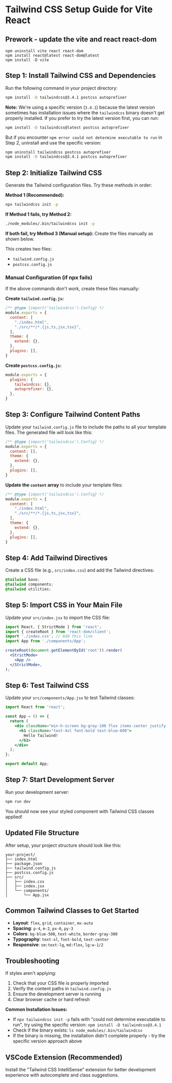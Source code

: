 # Tailwind CSS Setup Guide for Vite React

## Prework - update the vite and react react-dom

```
npm uninstall vite react react-dom
npm install react@latest react-dom@latest
npm install -D vite 
```

## Step 1: Install Tailwind CSS and Dependencies

Run the following command in your project directory:

```bash
npm install -D tailwindcss@3.4.1 postcss autoprefixer
```

**Note:** We're using a specific version (`3.4.1`) because the latest version sometimes has installation issues where the `tailwindcss` binary doesn't get properly installed. If you prefer to try the latest version first, you can run:

```bash
npm install -D tailwindcss@latest postcss autoprefixer
```

But if you encounter `npm error could not determine executable to run` in Step 2, uninstall and use the specific version:

```bash
npm uninstall tailwindcss postcss autoprefixer
npm install -D tailwindcss@3.4.1 postcss autoprefixer
```

## Step 2: Initialize Tailwind CSS

Generate the Tailwind configuration files. Try these methods in order:

**Method 1 (Recommended):**
```bash
npx tailwindcss init -p
```

**If Method 1 fails, try Method 2:**
```bash
./node_modules/.bin/tailwindcss init -p
```

**If both fail, try Method 3 (Manual setup):**
Create the files manually as shown below.

This creates two files:
- `tailwind.config.js`
- `postcss.config.js`

### Manual Configuration (if npx fails)

If the above commands don't work, create these files manually:

**Create `tailwind.config.js`:**
```javascript
/** @type {import('tailwindcss').Config} */
module.exports = {
  content: [
    "./index.html",
    "./src/**/*.{js,ts,jsx,tsx}",
  ],
  theme: {
    extend: {},
  },
  plugins: [],
}
```

**Create `postcss.config.js`:**
```javascript
module.exports = {
  plugins: {
    tailwindcss: {},
    autoprefixer: {},
  },
}
```

## Step 3: Configure Tailwind Content Paths

Update your `tailwind.config.js` file to include the paths to all your template files. The generated file will look like this:

```javascript
/** @type {import('tailwindcss').Config} */
module.exports = {
  content: [],
  theme: {
    extend: {},
  },
  plugins: [],
}
```

**Update the `content` array** to include your template files:

```javascript
/** @type {import('tailwindcss').Config} */
module.exports = {
  content: [
    "./index.html",
    "./src/**/*.{js,ts,jsx,tsx}",
  ],
  theme: {
    extend: {},
  },
  plugins: [],
}
```

## Step 4: Add Tailwind Directives

Create a CSS file (e.g., `src/index.css`) and add the Tailwind directives:

```css
@tailwind base;
@tailwind components;
@tailwind utilities;
```

## Step 5: Import CSS in Your Main File

Update your `src/index.jsx` to import the CSS file:

```jsx
import React, { StrictMode } from 'react';  
import { createRoot } from 'react-dom/client';
import './index.css'; // Add this line
import App from './components/App';     

createRoot(document.getElementById('root')).render(
  <StrictMode>
    <App />
  </StrictMode>,
);
```

## Step 6: Test Tailwind CSS

Update your `src/components/App.jsx` to test Tailwind classes:

```jsx
import React from 'react';

const App = () => {
  return (
    <div className="min-h-screen bg-gray-100 flex items-center justify-center">
      <h1 className="text-4xl font-bold text-blue-600">
        Hello Tailwind!
      </h1>
    </div>
  );
};

export default App;
```

## Step 7: Start Development Server

Run your development server:

```bash
npm run dev
```

You should now see your styled component with Tailwind CSS classes applied!

## Updated File Structure

After setup, your project structure should look like this:

```
your-project/
├── index.html
├── package.json
├── tailwind.config.js
├── postcss.config.js
├── src/
│   ├── index.css
│   ├── index.jsx
│   └── components/
│       └── App.jsx
```

## Common Tailwind Classes to Get Started

- **Layout**: `flex`, `grid`, `container`, `mx-auto`
- **Spacing**: `p-4`, `m-2`, `px-6`, `py-3`
- **Colors**: `bg-blue-500`, `text-white`, `border-gray-300`
- **Typography**: `text-xl`, `font-bold`, `text-center`
- **Responsive**: `sm:text-lg`, `md:flex`, `lg:w-1/2`

## Troubleshooting

If styles aren't applying:
1. Check that your CSS file is properly imported
2. Verify the content paths in `tailwind.config.js`
3. Ensure the development server is running
4. Clear browser cache or hard refresh

**Common Installation Issues:**
- If `npx tailwindcss init -p` fails with "could not determine executable to run", try using the specific version: `npm install -D tailwindcss@3.4.1`
- Check if the binary exists: `ls node_modules/.bin/tailwindcss`
- If the binary is missing, the installation didn't complete properly - try the specific version approach above

## VSCode Extension (Recommended)

Install the "Tailwind CSS IntelliSense" extension for better development experience with autocomplete and class suggestions.